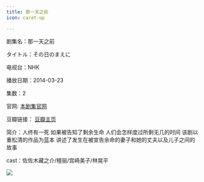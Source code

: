 ```yaml
---
title: 那一天之前
icon: caret-up

---
```


剧集名：那一天之前

タイトル：その日のまえに

电视台：NHK

播放日期：2014-03-23

集数：2

官网: [本剧集官网](https://www2.nhk.or.jp/archives/movies/?id=D0009050189_00000)

豆瓣链接： [豆瓣主页](https://movie.douban.com/subject/25818672/)


简介：人终有一死 如果被告知了剩余生命 人们会怎样度过所剩无几的时间 该剧以重松清的作品为蓝本 讲述了发生在被宣告余命的妻子和她的丈夫以及儿子之间的故事

cast：佐佐木藏之介/檀丽/宫崎美子/林晃平

![](https://listpic.tsgsanjiao.com/sp/2014/2014nytzq.jpg)